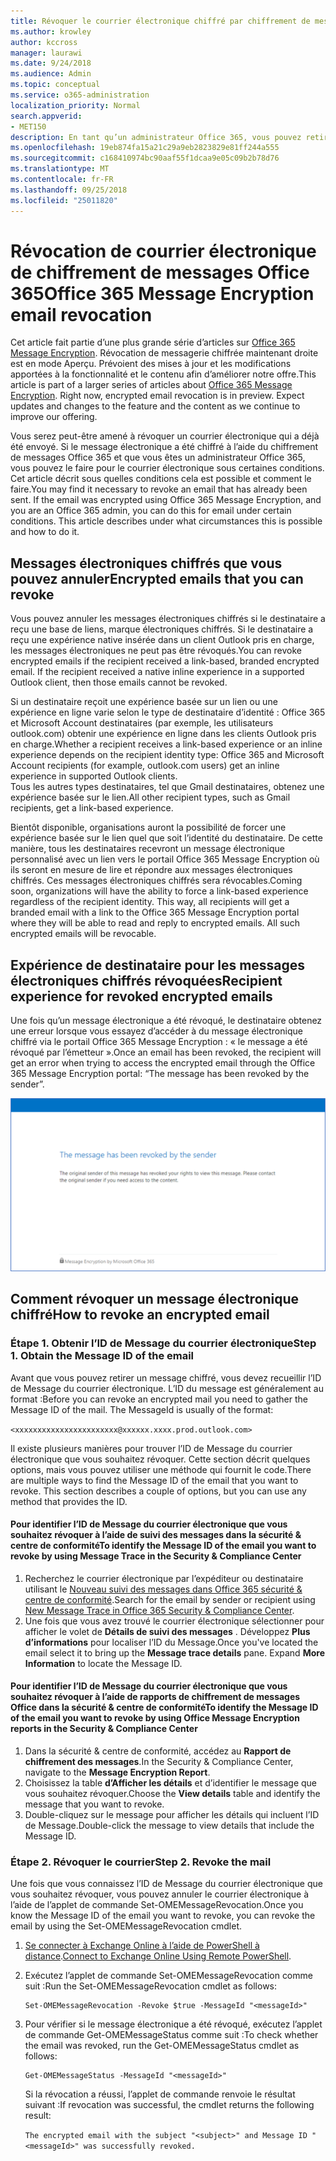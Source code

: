 ```yaml
---
title: Révoquer le courrier électronique chiffré par chiffrement de messages Office 365
ms.author: krowley
author: kccross
manager: laurawi
ms.date: 9/24/2018
ms.audience: Admin
ms.topic: conceptual
ms.service: o365-administration
localization_priority: Normal
search.appverid:
- MET150
description: En tant qu’un administrateur Office 365, vous pouvez retirer certains messages électroniques chiffrés avec Office 365 Message Encryption.
ms.openlocfilehash: 19eb874fa15a21c29a9eb2823829e81ff244a555
ms.sourcegitcommit: c168410974bc90aaf55f1dcaa9e05c09b2b78d76
ms.translationtype: MT
ms.contentlocale: fr-FR
ms.lasthandoff: 09/25/2018
ms.locfileid: "25011820"
---
```

# <a name="office-365-message-encryption-email-revocation"></a><span data-ttu-id="0824d-103">Révocation de courrier électronique de chiffrement de messages Office 365</span><span class="sxs-lookup"><span data-stu-id="0824d-103">Office 365 Message Encryption email revocation</span></span>

<span data-ttu-id="0824d-p101">Cet article fait partie d’une plus grande série d’articles sur [Office 365 Message Encryption](ome.md). Révocation de messagerie chiffrée maintenant droite est en mode Aperçu. Prévoient des mises à jour et les modifications apportées à la fonctionnalité et le contenu afin d’améliorer notre offre.</span><span class="sxs-lookup"><span data-stu-id="0824d-p101">This article is part of a larger series of articles about [Office 365 Message Encryption](ome.md). Right now, encrypted email revocation is in preview. Expect updates and changes to the feature and the content as we continue to improve our offering.</span></span>

<span data-ttu-id="0824d-p102">Vous serez peut-être amené à révoquer un courrier électronique qui a déjà été envoyé. Si le message électronique a été chiffré à l’aide du chiffrement de messages Office 365 et que vous êtes un administrateur Office 365, vous pouvez le faire pour le courrier électronique sous certaines conditions. Cet article décrit sous quelles conditions cela est possible et comment le faire.</span><span class="sxs-lookup"><span data-stu-id="0824d-p102">You may find it necessary to revoke an email that has already been sent. If the email was encrypted using Office 365 Message Encryption, and you are an Office 365 admin, you can do this for email under certain conditions. This article describes under what circumstances this is possible and how to do it.</span></span>
  
## <a name="encrypted-emails-that-you-can-revoke"></a><span data-ttu-id="0824d-110">Messages électroniques chiffrés que vous pouvez annuler</span><span class="sxs-lookup"><span data-stu-id="0824d-110">Encrypted emails that you can revoke</span></span>
<span data-ttu-id="0824d-p103">Vous pouvez annuler les messages électroniques chiffrés si le destinataire a reçu une base de liens, marque électroniques chiffrés. Si le destinataire a reçu une expérience native insérée dans un client Outlook pris en charge, les messages électroniques ne peut pas être révoqués.</span><span class="sxs-lookup"><span data-stu-id="0824d-p103">You can revoke encrypted emails if the recipient received a link-based, branded encrypted email. If the recipient received a native inline experience in a supported Outlook client, then those emails cannot be revoked.</span></span>

<span data-ttu-id="0824d-113">Si un destinataire reçoit une expérience basée sur un lien ou une expérience en ligne varie selon le type de destinataire d’identité : Office 365 et Microsoft Account destinataires (par exemple, les utilisateurs outlook.com) obtenir une expérience en ligne dans les clients Outlook pris en charge.</span><span class="sxs-lookup"><span data-stu-id="0824d-113">Whether a recipient receives a link-based experience or an inline experience depends on the recipient identity type: Office 365 and Microsoft Account recipients (for example, outlook.com users) get an inline experience in supported Outlook clients.</span></span>  
<span data-ttu-id="0824d-114">Tous les autres types destinataires, tel que Gmail destinataires, obtenez une expérience basée sur le lien.</span><span class="sxs-lookup"><span data-stu-id="0824d-114">All other recipient types, such as Gmail recipients, get a link-based experience.</span></span> 

<span data-ttu-id="0824d-p104">Bientôt disponible, organisations auront la possibilité de forcer une expérience basée sur le lien quel que soit l’identité du destinataire. De cette manière, tous les destinataires recevront un message électronique personnalisé avec un lien vers le portail Office 365 Message Encryption où ils seront en mesure de lire et répondre aux messages électroniques chiffrés. Ces messages électroniques chiffrés sera révocables.</span><span class="sxs-lookup"><span data-stu-id="0824d-p104">Coming soon, organizations will have the ability to force a link-based experience regardless of the recipient identity. This way, all recipients will get a branded email with a link to the Office 365 Message Encryption portal where they will be able to read and reply to encrypted emails. All such encrypted emails will be revocable.</span></span> 
  
## <a name="recipient-experience-for-revoked-encrypted-emails"></a><span data-ttu-id="0824d-118">Expérience de destinataire pour les messages électroniques chiffrés révoquées</span><span class="sxs-lookup"><span data-stu-id="0824d-118">Recipient experience for revoked encrypted emails</span></span>

<span data-ttu-id="0824d-119">Une fois qu’un message électronique a été révoqué, le destinataire obtenez une erreur lorsque vous essayez d’accéder à du message électronique chiffré via le portail Office 365 Message Encryption : « le message a été révoqué par l’émetteur ».</span><span class="sxs-lookup"><span data-stu-id="0824d-119">Once an email has been revoked, the recipient will get an error when trying to access the encrypted email through the Office 365 Message Encryption portal: “The message has been revoked by the sender”.</span></span>

![Capture d’écran montrant une révoquées de messages électroniques chiffrés.](media/revoked-encrypted-email.png)
    
## <a name="how-to-revoke-an-encrypted-email"></a><span data-ttu-id="0824d-121">Comment révoquer un message électronique chiffré</span><span class="sxs-lookup"><span data-stu-id="0824d-121">How to revoke an encrypted email</span></span>

### <a name="step-1-obtain-the-message-id-of-the-email"></a><span data-ttu-id="0824d-p105">Étape 1. Obtenir l’ID de Message du courrier électronique</span><span class="sxs-lookup"><span data-stu-id="0824d-p105">Step 1. Obtain the Message ID of the email</span></span>

<span data-ttu-id="0824d-p106">Avant que vous pouvez retirer un message chiffré, vous devez recueillir l’ID de Message du courrier électronique. L’ID du message est généralement au format :</span><span class="sxs-lookup"><span data-stu-id="0824d-p106">Before you can revoke an encrypted mail you need to gather the Message ID of the mail. The MessageId is usually of the format:</span></span>

`<xxxxxxxxxxxxxxxxxxxxxxx@xxxxxx.xxxx.prod.outlook.com>`  

<span data-ttu-id="0824d-p107">Il existe plusieurs manières pour trouver l’ID de Message du courrier électronique que vous souhaitez révoquer. Cette section décrit quelques options, mais vous pouvez utiliser une méthode qui fournit le code.</span><span class="sxs-lookup"><span data-stu-id="0824d-p107">There are multiple ways to find the Message ID of the email that you want to revoke. This section describes a couple of options, but you can use any method that provides the ID.</span></span>

  #### <a name="to-identify-the-message-id-of-the-email-you-want-to-revoke-by-using-message-trace-in-the-security-amp-compliance-center"></a><span data-ttu-id="0824d-128">Pour identifier l’ID de Message du courrier électronique que vous souhaitez révoquer à l’aide de suivi des messages dans la sécurité &amp; centre de conformité</span><span class="sxs-lookup"><span data-stu-id="0824d-128">To identify the Message ID of the email you want to revoke by using Message Trace in the Security &amp; Compliance Center</span></span>

1. <span data-ttu-id="0824d-129">Recherchez le courrier électronique par l’expéditeur ou destinataire utilisant le [Nouveau suivi des messages dans Office 365 sécurité & centre de conformité](https://blogs.technet.microsoft.com/exchange/2018/05/02/new-message-trace-in-office-365-security-compliance-center/).</span><span class="sxs-lookup"><span data-stu-id="0824d-129">Search for the email by sender or recipient using [New Message Trace in Office 365 Security & Compliance Center](https://blogs.technet.microsoft.com/exchange/2018/05/02/new-message-trace-in-office-365-security-compliance-center/).</span></span>
2. <span data-ttu-id="0824d-p108">Une fois que vous avez trouvé le courrier électronique sélectionner pour afficher le volet de **Détails de suivi des messages** . Développez **Plus d’informations** pour localiser l’ID du Message.</span><span class="sxs-lookup"><span data-stu-id="0824d-p108">Once you've located the email select it to bring up the **Message trace details** pane. Expand **More Information** to locate the Message ID.</span></span>

  #### <a name="to-identify-the-message-id-of-the-email-you-want-to-revoke-by-using-office-message-encryption-reports-in-the-security-amp-compliance-center"></a><span data-ttu-id="0824d-132">Pour identifier l’ID de Message du courrier électronique que vous souhaitez révoquer à l’aide de rapports de chiffrement de messages Office dans la sécurité &amp; centre de conformité</span><span class="sxs-lookup"><span data-stu-id="0824d-132">To identify the Message ID of the email you want to revoke by using Office Message Encryption reports in the Security &amp; Compliance Center</span></span>
1. <span data-ttu-id="0824d-133">Dans la sécurité &amp; centre de conformité, accédez au **Rapport de chiffrement des messages**.</span><span class="sxs-lookup"><span data-stu-id="0824d-133">In the Security &amp; Compliance Center, navigate to the **Message Encryption Report**.</span></span>
2. <span data-ttu-id="0824d-134">Choisissez la table **d’Afficher les détails** et d’identifier le message que vous souhaitez révoquer.</span><span class="sxs-lookup"><span data-stu-id="0824d-134">Choose the **View details** table and identify the message that you want to revoke.</span></span> 
3. <span data-ttu-id="0824d-135">Double-cliquez sur le message pour afficher les détails qui incluent l’ID de Message.</span><span class="sxs-lookup"><span data-stu-id="0824d-135">Double-click the message to view details that include the Message ID.</span></span> 

### <a name="step-2-revoke-the-mail"></a><span data-ttu-id="0824d-p109">Étape 2. Révoquer le courrier</span><span class="sxs-lookup"><span data-stu-id="0824d-p109">Step 2. Revoke the mail</span></span>  

<span data-ttu-id="0824d-138">Une fois que vous connaissez l’ID de Message du courrier électronique que vous souhaitez révoquer, vous pouvez annuler le courrier électronique à l’aide de l’applet de commande Set-OMEMessageRevocation.</span><span class="sxs-lookup"><span data-stu-id="0824d-138">Once you know the Message ID of the email you want to revoke, you can revoke the email by using the Set-OMEMessageRevocation cmdlet.</span></span> 

1. <span data-ttu-id="0824d-139">[Se connecter à Exchange Online à l’aide de PowerShell à distance](https://docs.microsoft.com/powershell/exchange/exchange-online/connect-to-exchange-online-powershell/connect-to-exchange-online-powershell?view=exchange-ps).</span><span class="sxs-lookup"><span data-stu-id="0824d-139">[Connect to Exchange Online Using Remote PowerShell](https://docs.microsoft.com/powershell/exchange/exchange-online/connect-to-exchange-online-powershell/connect-to-exchange-online-powershell?view=exchange-ps).</span></span>
    
2. <span data-ttu-id="0824d-140">Exécutez l’applet de commande Set-OMEMessageRevocation comme suit :</span><span class="sxs-lookup"><span data-stu-id="0824d-140">Run the Set-OMEMessageRevocation cmdlet as follows:</span></span>
    
    ```
    Set-OMEMessageRevocation -Revoke $true -MessageId "<messageId>"
    ```  

3. <span data-ttu-id="0824d-141">Pour vérifier si le message électronique a été révoqué, exécutez l’applet de commande Get-OMEMessageStatus comme suit :</span><span class="sxs-lookup"><span data-stu-id="0824d-141">To check whether the email was revoked, run the Get-OMEMessageStatus cmdlet as follows:</span></span>
    
    ```
    Get-OMEMessageStatus -MessageId "<messageId>"
    ```  
    <span data-ttu-id="0824d-142">Si la révocation a réussi, l’applet de commande renvoie le résultat suivant :</span><span class="sxs-lookup"><span data-stu-id="0824d-142">If revocation was successful, the cmdlet returns the following result:</span></span>  

    ```The encrypted email with the subject "<subject>" and Message ID "<messageId>" was successfully revoked.```
